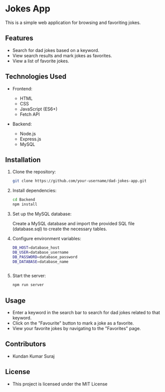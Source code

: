 # Jokes App

This is a simple web application for browsing and favoriting  jokes.

## Features

- Search for dad jokes based on a keyword.
- View search results and mark jokes as favorites.
- View a list of favorite jokes.

## Technologies Used

- Frontend:
  - HTML
  - CSS
  - JavaScript (ES6+)
  - Fetch API

- Backend:
  - Node.js
  - Express.js
  - MySQL

## Installation

1. Clone the repository:

   ```bash
   git clone https://github.com/your-username/dad-jokes-app.git
2. Install dependencies:
   ```bash
   cd Backend
   npm install
   
3. Set up the MySQL database:

   Create a MySQL database and import the provided SQL file (database.sql) to create the necessary tables.
   
4. Configure environment variables:
   ```bash
   DB_HOST=database_host
   DB_USER=database_username
   DB_PASSWORD=database_password
   DB_DATABASE=database_name
  
5. Start the server:
   ```bash
   npm run server

## Usage
- Enter a keyword in the search bar to search for dad jokes related to that keyword.
- Click on the "Favourite" button to mark a joke as a favorite.
- View your favorite jokes by navigating to the "Favorites" page.

## Contributors
- Kundan Kumar Suraj
## License
- This project is licensed under the MIT License
